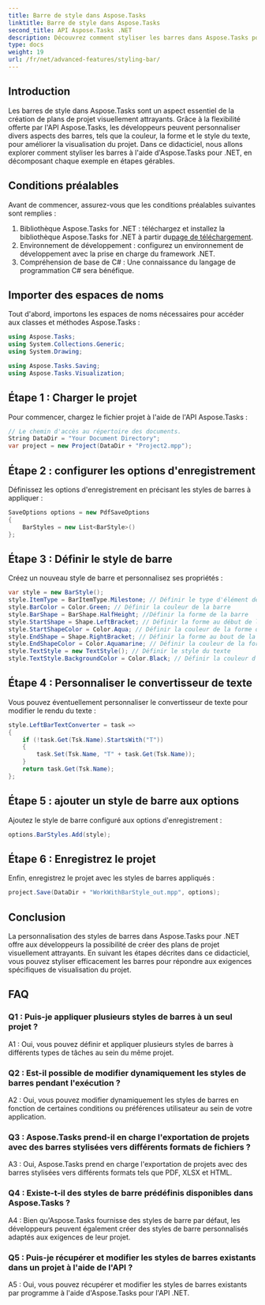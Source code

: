 ```yaml
---
title: Barre de style dans Aspose.Tasks
linktitle: Barre de style dans Aspose.Tasks
second_title: API Aspose.Tasks .NET
description: Découvrez comment styliser les barres dans Aspose.Tasks pour .NET pour améliorer la visualisation du projet.
type: docs
weight: 19
url: /fr/net/advanced-features/styling-bar/
---
```

## Introduction

Les barres de style dans Aspose.Tasks sont un aspect essentiel de la création de plans de projet visuellement attrayants. Grâce à la flexibilité offerte par l'API Aspose.Tasks, les développeurs peuvent personnaliser divers aspects des barres, tels que la couleur, la forme et le style du texte, pour améliorer la visualisation du projet. Dans ce didacticiel, nous allons explorer comment styliser les barres à l'aide d'Aspose.Tasks pour .NET, en décomposant chaque exemple en étapes gérables.

## Conditions préalables

Avant de commencer, assurez-vous que les conditions préalables suivantes sont remplies :

1.  Bibliothèque Aspose.Tasks for .NET : téléchargez et installez la bibliothèque Aspose.Tasks for .NET à partir du[page de téléchargement](https://releases.aspose.com/tasks/net/).
2. Environnement de développement : configurez un environnement de développement avec la prise en charge du framework .NET.
3. Compréhension de base de C# : Une connaissance du langage de programmation C# sera bénéfique.

## Importer des espaces de noms

Tout d'abord, importons les espaces de noms nécessaires pour accéder aux classes et méthodes Aspose.Tasks :

```csharp
using Aspose.Tasks;
using System.Collections.Generic;
using System.Drawing;

using Aspose.Tasks.Saving;
using Aspose.Tasks.Visualization;

```

## Étape 1 : Charger le projet

Pour commencer, chargez le fichier projet à l'aide de l'API Aspose.Tasks :

```csharp
// Le chemin d'accès au répertoire des documents.
String DataDir = "Your Document Directory";
var project = new Project(DataDir + "Project2.mpp");
```

## Étape 2 : configurer les options d'enregistrement

Définissez les options d'enregistrement en précisant les styles de barres à appliquer :

```csharp
SaveOptions options = new PdfSaveOptions
{
    BarStyles = new List<BarStyle>()
};
```

## Étape 3 : Définir le style de barre

Créez un nouveau style de barre et personnalisez ses propriétés :

```csharp
var style = new BarStyle();
style.ItemType = BarItemType.Milestone; // Définir le type d'élément de barre
style.BarColor = Color.Green; // Définir la couleur de la barre
style.BarShape = BarShape.HalfHeight; //Définir la forme de la barre
style.StartShape = Shape.LeftBracket; // Définir la forme au début de la barre
style.StartShapeColor = Color.Aqua; // Définir la couleur de la forme de départ
style.EndShape = Shape.RightBracket; // Définir la forme au bout de la barre
style.EndShapeColor = Color.Aquamarine; // Définir la couleur de la forme finale
style.TextStyle = new TextStyle(); // Définir le style du texte
style.TextStyle.BackgroundColor = Color.Black; // Définir la couleur d'arrière-plan du texte
```

## Étape 4 : Personnaliser le convertisseur de texte

Vous pouvez éventuellement personnaliser le convertisseur de texte pour modifier le rendu du texte :

```csharp
style.LeftBarTextConverter = task =>
{
    if (!task.Get(Tsk.Name).StartsWith("T"))
    {
        task.Set(Tsk.Name, "T" + task.Get(Tsk.Name));
    }
    return task.Get(Tsk.Name);
};
```

## Étape 5 : ajouter un style de barre aux options

Ajoutez le style de barre configuré aux options d'enregistrement :

```csharp
options.BarStyles.Add(style);
```

## Étape 6 : Enregistrez le projet

Enfin, enregistrez le projet avec les styles de barres appliqués :

```csharp
project.Save(DataDir + "WorkWithBarStyle_out.mpp", options);
```

## Conclusion

La personnalisation des styles de barres dans Aspose.Tasks pour .NET offre aux développeurs la possibilité de créer des plans de projet visuellement attrayants. En suivant les étapes décrites dans ce didacticiel, vous pouvez styliser efficacement les barres pour répondre aux exigences spécifiques de visualisation du projet.

## FAQ

### Q1 : Puis-je appliquer plusieurs styles de barres à un seul projet ?

A1 : Oui, vous pouvez définir et appliquer plusieurs styles de barres à différents types de tâches au sein du même projet.
   
### Q2 : Est-il possible de modifier dynamiquement les styles de barres pendant l'exécution ?

A2 : Oui, vous pouvez modifier dynamiquement les styles de barres en fonction de certaines conditions ou préférences utilisateur au sein de votre application.
   
### Q3 : Aspose.Tasks prend-il en charge l'exportation de projets avec des barres stylisées vers différents formats de fichiers ?

A3 : Oui, Aspose.Tasks prend en charge l'exportation de projets avec des barres stylisées vers différents formats tels que PDF, XLSX et HTML.
   
### Q4 : Existe-t-il des styles de barre prédéfinis disponibles dans Aspose.Tasks ?

A4 : Bien qu'Aspose.Tasks fournisse des styles de barre par défaut, les développeurs peuvent également créer des styles de barre personnalisés adaptés aux exigences de leur projet.
   
### Q5 : Puis-je récupérer et modifier les styles de barres existants dans un projet à l'aide de l'API ?

A5 : Oui, vous pouvez récupérer et modifier les styles de barres existants par programme à l'aide d'Aspose.Tasks pour l'API .NET.